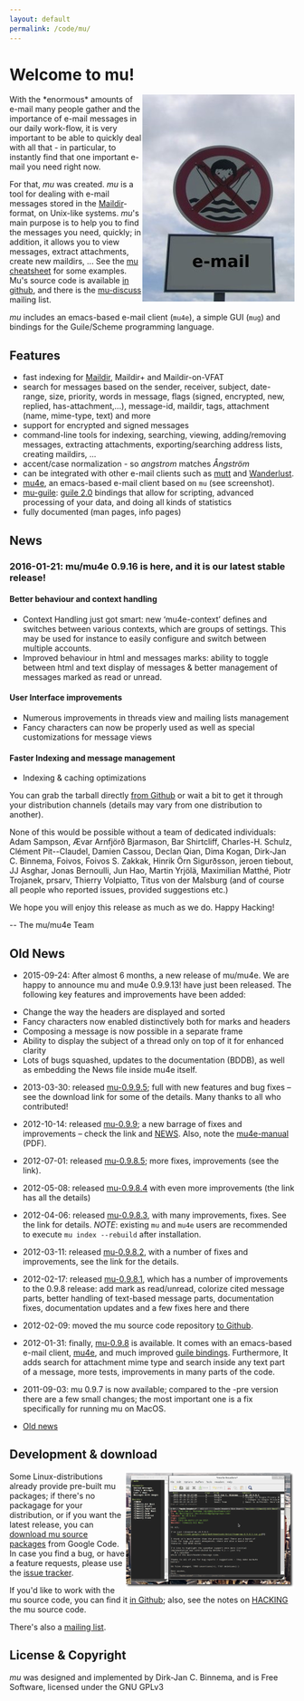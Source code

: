 ```yaml
---
layout: default
permalink: /code/mu/
---
```


# Welcome to mu!

<img src="mu.jpg" align="right" margin="10px"/>
With the *enormous* amounts of e-mail many people gather and the
importance of e-mail messages in our daily work-flow, it is very
important to be able to quickly deal with all that - in particular,
to instantly find that one important e-mail you need right now.

For that, *mu* was created.  *mu* is a tool for dealing with e-mail
messages stored in the
[Maildir](http://en.wikipedia.org/wiki/Maildir)-format, on Unix-like
systems. *mu*'s main purpose is to help you to find the messages you
need, quickly; in addition, it allows you to view messages, extract
attachments, create new maildirs, ... See the
[mu cheatsheet](cheatsheet.html) for some examples. Mu's source code
is available [in github](https://github.com/djcb/mu), and there is the
[mu-discuss](http://groups.google.com/group/mu-discuss) mailing list.

*mu* includes an emacs-based e-mail client (`mu4e`), a simple GUI
(`mug`) and bindings for the Guile/Scheme programming language.

## Features

- fast indexing for [Maildir](http://en.wikipedia.org/wiki/Maildir), Maildir+ and Maildir-on-VFAT
- search for messages based on the sender, receiver, subject, date-range,
size, priority, words in message, flags (signed, encrypted, new, replied,
has-attachment,...), message-id, maildir, tags, attachment (name,
mime-type, text) and more
- support for encrypted and signed messages
- command-line tools for indexing, searching, viewing, adding/removing
messages, extracting attachments, exporting/searching address lists,
creating maildirs, ...
- accent/case normalization - so *angstrom* matches *Ångström*
- can be integrated with other e-mail clients such as
[mutt](http://www.mutt.org/) and
[Wanderlust](http://www.emacswiki.org/emacs/WanderLust).
- [mu4e](mu4e.html), an emacs-based e-mail client based on `mu` (see screenshot).
- [mu-guile](mu-guile.html):
[guile 2.0](http://www.gnu.org/software/guile/) bindings that
allow for scripting, advanced processing of your data, and doing
all kinds of statistics
- fully documented (man pages, info pages)

## News

### 2016-01-21: mu/mu4e 0.9.16 is here, and it is our latest stable release!

#### Better behaviour and context handling
- Context Handling just got smart:  new ‘mu4e-context’ defines and switches between various contexts, which are groups of settings. This may be used for instance to easily configure and switch between multiple accounts.
- Improved behaviour in html and messages marks: ability to toggle between html and text display of messages & better management of messages marked as read or unread. 

#### User Interface improvements
- Numerous improvements in threads view and mailing lists management
- Fancy characters can now be properly used as well as special customizations for message views

#### Faster Indexing and message management
- Indexing & caching optimizations

You can grab the tarball directly
[from Github](https://github.com/djcb/mu-releases) or wait a bit to
get it through your distribution channels (details may vary from one
distribution to another).

None of this would be possible without a team of dedicated
individuals: Adam Sampson, Ævar Arnfjörð Bjarmason, Bar Shirtcliff,
Charles-H. Schulz, Clément Pit--Claudel, Damien Cassou, Declan Qian,
Dima Kogan, Dirk-Jan C. Binnema, Foivos, Foivos S. Zakkak, Hinrik Örn
Sigurðsson, jeroen tiebout, JJ Asghar, Jonas Bernoulli, Jun Hao,
Martin Yrjölä, Maximilian Matthé, Piotr Trojanek, prsarv, Thierry
Volpiatto, Titus von der Malsburg (and of course all people who
reported issues, provided suggestions etc.)

We hope you will enjoy this release as much as we do. Happy Hacking!
                        
-- The mu/mu4e Team



## Old News

- 2015-09-24: After almost 6 months, a new release of mu/mu4e. We are
happy to announce mu and mu4e 0.9.9.13! have just been
released. The following key features and improvements have been
added:

* Change the way the headers are displayed and sorted
* Fancy characters now enabled distinctively both for marks and
headers
* Composing a message is now possible in a separate frame
* Ability to display the subject of a thread only on top of it for
enhanced clarity
* Lots of bugs squashed, updates to the documentation (BDDB), as
well as embedding the News file inside mu4e itself.


- 2013-03-30: released [mu-0.9.9.5](http://code.google.com/p/mu0/downloads/detail?name%3Dmu-0.9.9.5.tar.gz); full with new features and bug
fixes – see the download link for some of the details. Many
thanks to all who contributed!
- 2012-10-14: released [mu-0.9.9](http://code.google.com/p/mu0/downloads/detail?name%3Dmu-0.9.9.tar.gz); a new barrage of fixes and
improvements – check the link and [NEWS](https://github.com/djcb/mu/blob/master/NEWS). Also, note the
[mu4e-manual](http://code.google.com/p/mu0/downloads/detail?name%3Dmu4e-manual-0.9.9.pdf) (PDF).
- 2012-07-01: released [mu-0.9.8.5](http://code.google.com/p/mu0/downloads/detail?name%3Dmu-0.9.8.5.tar.gz); more fixes, improvements (see
the link).
- 2012-05-08: released
[mu-0.9.8.4](http://code.google.com/p/mu0/downloads/detail?name%3Dmu-0.9.8.4.tar.gz)
with even more improvements (the link has all the details)
- 2012-04-06: released
[mu-0.9.8.3](http://code.google.com/p/mu0/downloads/detail?name%3Dmu-0.9.8.3.tar.gz),
with many improvements, fixes. See the link for details. *NOTE*:
existing `mu` and `mu4e` users are recommended to execute `mu
index --rebuild` after installation.
- 2012-03-11: released
[mu-0.9.8.2](http://code.google.com/p/mu0/downloads/detail?name=mu-0.9.8.2.tar.gz),
with a number of fixes and improvements, see the link for the
details.
- 2012-02-17: released
[mu-0.9.8.1](http://code.google.com/p/mu0/downloads/detail?name%3Dmu-0.9.8.1.tar.gz),
which has a number of improvements to the 0.9.8 release: add mark
as read/unread, colorize cited message parts, better handling of
text-based message parts, documentation fixes, documentation
updates and a few fixes here and there
- 2012-02-09: moved the mu source code repository
[to Github](https://github.com/djcb/mu).
- 2012-01-31: finally,
[mu-0.9.8](http://mu0.googlecode.com/files/mu-0.9.8.tar.gz) is
available. It comes with an emacs-based e-mail client,
[mu4e](file:mu4e.html), and much improved
[guile bindings](file:mu-guile.html). Furthermore, It adds
search for attachment mime type and search inside any text part
of a message, more tests, improvements in many parts of the code.
- 2011-09-03: mu 0.9.7 is now available; compared to the -pre
version there are a few small changes; the most important one is
a fix specifically for running mu on MacOS.

- [Old news](file:old-news.org)

## Development & download

<a href="mu4e-splitview.png" border="0"><img src="mu4e-splitview-small.png" align="right" margin="10px"/></a>

Some Linux-distributions already provide pre-built mu packages; if
there's no packagage for your distribution, or if you want the
latest release, you can [download mu source packages](http://code.google.com/p/mu0/downloads/list) from Google
Code. In case you find a bug, or have a feature requests, please
use the [issue tracker](https://github.com/djcb/mu/issues).

If you'd like to work with the mu source code, you can find it [in Github](https://github.com/djcb/mu);
also, see the notes on [HACKING](https://github.com/djcb/mu/blob/master/HACKING) the mu source code.

There's also a [mailing list](http://groups.google.com/group/mu-discuss).

## License & Copyright

*mu* was designed and implemented by Dirk-Jan C. Binnema, and is Free
 Software, licensed under the GNU GPLv3
